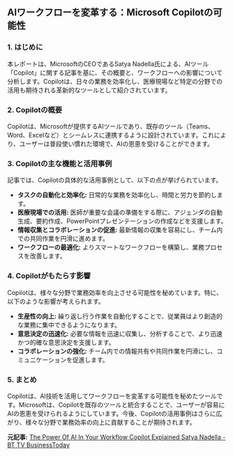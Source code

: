 ## AIワークフローを変革する：Microsoft Copilotの可能性

### 1. はじめに

本レポートは、MicrosoftのCEOであるSatya Nadella氏による、AIツール「Copilot」に関する記事を基に、その概要と、ワークフローへの影響について分析します。Copilotは、日々の業務を効率化し、医療現場など特定の分野での活用も期待される革新的なツールとして紹介されています。

### 2. Copilotの概要

Copilotは、Microsoftが提供するAIツールであり、既存のツール（Teams、Word、Excelなど）とシームレスに連携するように設計されています。これにより、ユーザーは普段使い慣れた環境で、AIの恩恵を受けることができます。

### 3. Copilotの主な機能と活用事例

記事では、Copilotの具体的な活用事例として、以下の点が挙げられています。

* **タスクの自動化と効率化:** 日常的な業務を効率化し、時間と労力を節約します。
* **医療現場での活用:** 医師が重要な会議の準備をする際に、アジェンダの自動生成、要約作成、PowerPointプレゼンテーションの作成などを支援します。
* **情報収集とコラボレーションの促進:** 最新情報の収集を容易にし、チーム内での共同作業を円滑に進めます。
* **ワークフローの最適化:** よりスマートなワークフローを構築し、業務プロセスを改善します。

### 4. Copilotがもたらす影響

Copilotは、様々な分野で業務効率を向上させる可能性を秘めています。特に、以下のような影響が考えられます。

* **生産性の向上:** 繰り返し行う作業を自動化することで、従業員はより創造的な業務に集中できるようになります。
* **意思決定の迅速化:** 必要な情報を迅速に収集し、分析することで、より迅速かつ的確な意思決定を支援します。
* **コラボレーションの強化:** チーム内での情報共有や共同作業を円滑にし、コミュニケーションを促進します。

### 5. まとめ

Copilotは、AI技術を活用してワークフローを変革する可能性を秘めたツールです。Microsoftは、Copilotを既存のツールと統合することで、ユーザーが容易にAIの恩恵を受けられるようにしています。今後、Copilotの活用事例はさらに広がり、様々な分野で業務効率の向上に貢献することが期待されます。


**元記事:** [The Power Of AI In Your Workflow Copilot Explained Satya Nadella - BT TV BusinessToday](https://www.businesstoday.in/bt-tv/video/the-power-of-ai-in-your-workflow-copilot-explained-satya-nadella-468720-2025-03-21)